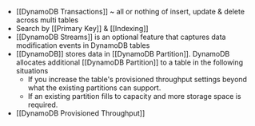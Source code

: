 - [[DynamoDB Transactions]] ~ all or nothing of insert, update & delete across multi tables
- Search by [[Primary Key]] & [[Indexing]]
- [[DynamoDB Streams]] is an optional feature that captures data modification events in DynamoDB tables
- [[DynamoDB]] stores data in [[DynamoDB Partition]]. DynamoDB allocates additional [[DynamoDB Partition]] to a table in the following situations
	- If you increase the table's provisioned throughput settings beyond what the existing partitions can support.
	- If an existing partition fills to capacity and more storage space is required.
- [[DynamoDB Provisioned Throughput]]
